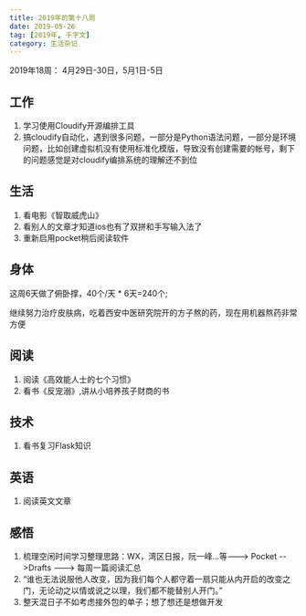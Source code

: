 ```yaml
---
title: 2019年的第十八周
date: 2019-05-26
tag: [2019年, 千字文]
category: 生活杂记
---
```


2019年18周： 4月29日-30日，5月1日-5日

## 工作

1. 学习使用Cloudify开源编排工具
2. 搞cloudify自动化，遇到很多问题，一部分是Python语法问题，一部分是环境问题，比如创建虚拟机没有使用标准化模版，导致没有创建需要的帐号，剩下的问题感觉是对cloudify编排系统的理解还不到位

## 生活

1. 看电影《智取威虎山》 
2. 看别人的文章才知道ios也有了双拼和手写输入法了
3. 重新启用pocket稍后阅读软件

## 身体

这周6天做了俯卧撑，40个/天 * 6天=240个;

继续努力治疗皮肤病，吃着西安中医研究院开的方子熬的药，现在用机器熬药非常方便

## 阅读

1. 阅读《高效能人士的七个习惯》
2. 看书《反宠溺》,讲从小培养孩子财商的书

## 技术

1.  看书复习Flask知识

## 英语

1. 阅读英文文章 


## 感悟

1. 梳理空闲时间学习整理思路：WX，湾区日报，阮一峰...等---> Pocket -->Drafts ---> 每周一篇阅读汇总
2. “谁也无法说服他人改变，因为我们每个人都守着一扇只能从内开启的改变之门，无论动之以情或说之以理，我们都不能替别人开门。”
3. 整天混日子不如考虑接外包的单子；想了想还是想做开发
